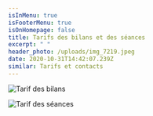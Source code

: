 ```yaml
---
isInMenu: true
isFooterMenu: true
isOnHomepage: false
title: Tarifs des bilans et des séances
excerpt: " "
header_photo: /uploads/img_7219.jpeg
date: 2020-10-31T14:42:07.239Z
similar: Tarifs et contacts
---
```

![](/uploads/tarif-bilans.png "Tarif des bilans")

![](/uploads/tarifs-des-séances.png "Tarif des séances")